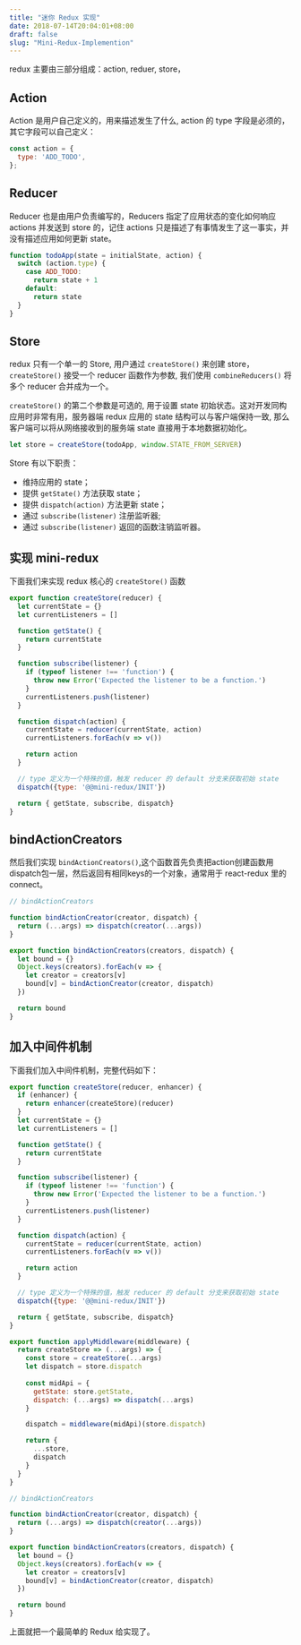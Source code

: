 ```yaml
---
title: "迷你 Redux 实现"
date: 2018-07-14T20:04:01+08:00
draft: false
slug: "Mini-Redux-Implemention"
---
```


redux 主要由三部分组成：action, reduer, store，

## Action

Action 是用户自己定义的，用来描述发生了什么, action 的 type 字段是必须的，其它字段可以自己定义：

```js
const action = {
  type: 'ADD_TODO',
};
```

## Reducer

Reducer 也是由用户负责编写的，Reducers 指定了应用状态的变化如何响应 actions 并发送到 store 的，记住 actions 只是描述了有事情发生了这一事实，并没有描述应用如何更新 state。

```js
function todoApp(state = initialState, action) {
  switch (action.type) {
    case ADD_TODO:
      return state + 1
    default:
      return state
  }
}
```

## Store

redux 只有一个单一的 Store, 用户通过 `createStore()` 来创建 store，`createStore()` 接受一个 reducer 函数作为参数, 我们使用 `combineReducers()` 将多个 reducer 合并成为一个。

`createStore()` 的第二个参数是可选的, 用于设置 state 初始状态。这对开发同构应用时非常有用，服务器端 redux 应用的 state 结构可以与客户端保持一致, 那么客户端可以将从网络接收到的服务端 state 直接用于本地数据初始化。

```js
let store = createStore(todoApp, window.STATE_FROM_SERVER)
```

Store 有以下职责：

* 维持应用的 state；
* 提供 `getState()` 方法获取 state；
* 提供 `dispatch(action)` 方法更新 state；
* 通过 `subscribe(listener)` 注册监听器;
* 通过 `subscribe(listener)` 返回的函数注销监听器。

## 实现 mini-redux

下面我们来实现 redux 核心的 `createStore()` 函数

```js
export function createStore(reducer) {
  let currentState = {}
  let currentListeners = []

  function getState() {
    return currentState
  }

  function subscribe(listener) {
    if (typeof listener !== 'function') {
      throw new Error('Expected the listener to be a function.')
    }
    currentListeners.push(listener)
  }

  function dispatch(action) {
    currentState = reducer(currentState, action)
    currentListeners.forEach(v => v())

    return action
  }

  // type 定义为一个特殊的值，触发 reducer 的 default 分支来获取初始 state
  dispatch({type: '@@mini-redux/INIT'})

  return { getState, subscribe, dispatch}
}
```

## bindActionCreators

然后我们实现 `bindActionCreators()`,这个函数首先负责把action创建函数用dispatch包一层，然后返回有相同keys的一个对象，通常用于 react-redux 里的 connect。

```js
// bindActionCreators

function bindActionCreator(creator, dispatch) {
  return (...args) => dispatch(creator(...args))
}

export function bindActionCreators(creators, dispatch) {
  let bound = {}
  Object.keys(creators).forEach(v => {
    let creator = creators[v]
    bound[v] = bindActionCreator(creator, dispatch)
  })

  return bound
}
```

## 加入中间件机制

下面我们加入中间件机制，完整代码如下：

```js
export function createStore(reducer, enhancer) {
  if (enhancer) {
    return enhancer(createStore)(reducer)
  }
  let currentState = {}
  let currentListeners = []

  function getState() {
    return currentState
  }

  function subscribe(listener) {
    if (typeof listener !== 'function') {
      throw new Error('Expected the listener to be a function.')
    }
    currentListeners.push(listener)
  }

  function dispatch(action) {
    currentState = reducer(currentState, action)
    currentListeners.forEach(v => v())

    return action
  }

  // type 定义为一个特殊的值，触发 reducer 的 default 分支来获取初始 state
  dispatch({type: '@@mini-redux/INIT'})

  return { getState, subscribe, dispatch}
}

export function applyMiddleware(middleware) {
  return createStore => (...args) => {
    const store = createStore(...args)
    let dispatch = store.dispatch
    
    const midApi = {
      getState: store.getState,
      dispatch: (...args) => dispatch(...args)
    }

    dispatch = middleware(midApi)(store.dispatch)

    return {
      ...store,
      dispatch
    }
  }
}

// bindActionCreators

function bindActionCreator(creator, dispatch) {
  return (...args) => dispatch(creator(...args))
}

export function bindActionCreators(creators, dispatch) {
  let bound = {}
  Object.keys(creators).forEach(v => {
    let creator = creators[v]
    bound[v] = bindActionCreator(creator, dispatch)
  })

  return bound
}
```

上面就把一个最简单的 Redux 给实现了。